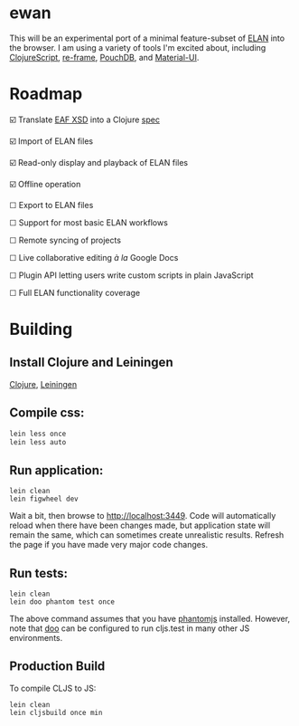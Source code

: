 # ewan

This will be an experimental port of a minimal feature-subset of [ELAN](https://tla.mpi.nl/tools/tla-tools/elan/) into the browser. I am using a variety of tools I'm excited about, including [ClojureScript](https://clojurescript.org/),  [re-frame](https://github.com/Day8/re-frame), [PouchDB](https://pouchdb.com/), and [Material-UI](http://www.material-ui.com/).

# Roadmap

☑️ Translate [EAF XSD](http://www.mpi.nl/tools/elan/EAFv3.0.xsd) into a Clojure [spec](https://clojure.org/guides/spec)

☑️ Import of ELAN files

☑️ Read-only display and playback of ELAN files

☑️ Offline operation

☐ Export to ELAN files

☐ Support for most basic ELAN workflows

☐ Remote syncing of projects

☐ Live collaborative editing *à la* Google Docs

☐ Plugin API letting users write custom scripts in plain JavaScript

☐ Full ELAN functionality coverage

# Building

## Install Clojure and Leiningen

[Clojure](https://clojure.org/guides/getting_started#_clojure_installer_and_cli_tools), [Leiningen](https://github.com/technomancy/leiningen)

## Compile css:

```sh
lein less once 
lein less auto
```

## Run application:

```
lein clean
lein figwheel dev
```

Wait a bit, then browse to [http://localhost:3449](http://localhost:3449). Code will automatically reload when there have been changes made, but application state will remain the same, which can sometimes create unrealistic results. Refresh the page if you have made very major code changes.

## Run tests:

```
lein clean
lein doo phantom test once
```

The above command assumes that you have [phantomjs](https://www.npmjs.com/package/phantomjs) installed. However, note that [doo](https://github.com/bensu/doo) can be configured to run cljs.test in many other JS environments.

## Production Build

To compile CLJS to JS:

```
lein clean
lein cljsbuild once min
```

